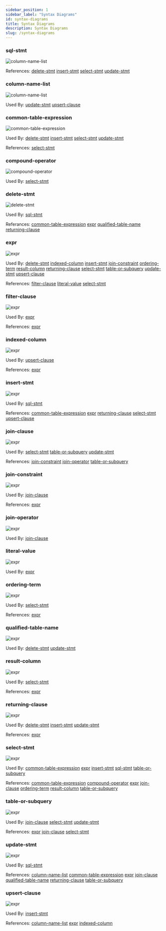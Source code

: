```yaml
---
sidebar_position: 1
sidebar_label: "Syntax Diagrams"
id: syntax-diagrams
title: Syntax Diagrams
description: Syntax Diagrams
slug: /syntax-diagrams
---
```

<a name="sql-stmt" ></a>

### sql-stmt
![column-name-list](../sql-as-understood-by-kwil/svg/sql-stmt.svg)

References: [delete-stmt](#delete-stmt) [insert-stmt](#insert-stmt) [select-stmt](#select-stmt) [update-stmt](#update-stmt)

<a name="column-name-list" ></a>

### column-name-list
![column-name-list](../sql-as-understood-by-kwil/svg/column-name-list.svg)

Used By: [update-stmt](#update-stmt) [upsert-clause](#upsert-clause)

<a name="common-table-expression" ></a>

### common-table-expression
![common-table-expression](../sql-as-understood-by-kwil/svg/common-table-expression.svg)

Used By: [delete-stmt](#delete-stmt) [insert-stmt](#insert-stmt) [select-stmt](#select-stmt) [update-stmt](#update-stmt)

References: [select-stmt](#select-stmt)

<a name="compound-operator" ></a>

### compound-operator
![compound-operator](../sql-as-understood-by-kwil/svg/compound-operator.svg)

Used By: [select-stmt](#select-stmt)

<a name="delete-stmt" ></a>

### delete-stmt
![delete-stmt](../sql-as-understood-by-kwil/svg/delete-stmt.svg)

Used By: [sql-stmt](#sql-stmt)

Referances: [common-table-expression](#common-table-expression) [expr](#expr) [qualified-table-name](#qualified-table-name) [returning-clause](#returning-clause)

<a name="expr" ></a>

### expr
![expr](../sql-as-understood-by-kwil/svg/expr.svg)

Used By: [delete-stmt](#delete-stmt) [indexed-column](#indexed-column) [insert-stmt](#insert-stmt) [join-constraint](#join-constraint) [ordering-term](#ordering-term) [result-column](#result-column) [returning-clause](#returning-clause) [select-stmt](#select-stmt) [table-or-subquery](#table-or-subquery) [update-stmt](#update-stmt) [upsert-clause](#upsert-clause)

References: [filter-clause](#filter-clause) [literal-value](#literal-value) [select-stmt](#select-stmt)

<a name="filter-clause" ></a>

### filter-clause
![expr](../sql-as-understood-by-kwil/svg/filter-clause.svg)

Used By: [expr](#expr)

References: [expr](#expr)

<a name="indexed-column" ></a>

### indexed-column
![expr](../sql-as-understood-by-kwil/svg/indexed-column.svg)

Used By: [upsert-clause](#upsert-clause)

References: [expr](#expr)

<a name="insert-stmt" ></a>

### insert-stmt
![expr](../sql-as-understood-by-kwil/svg/insert-stmt.svg)

Used By: [sql-stmt](#sql-stmt)

References: [common-table-expression](#common-table-expression) [expr](#expr) [returning-clause](#returning-clause) [select-stmt](#select-stmt) [upsert-clause](#upsert-clause)

<a name="join-clause" ></a>

### join-clause
![expr](../sql-as-understood-by-kwil/svg/join-clause.svg)

Used By: [select-stmt](#select-stmt) [table-or-subquery](#table-or-subquery) [update-stmt](#update-stmt)

References: [join-constraint](#join-constraint) [join-operator](#join-operator) [table-or-subquery](#table-or-subquery)

<a name="join-constraint" ></a>

### join-constraint
![expr](../sql-as-understood-by-kwil/svg/join-constraint.svg)

Used By: [join-clause](#join-clause)

References: [expr](#expr)

<a name="join-operator" ></a>

### join-operator
![expr](../sql-as-understood-by-kwil/svg/join-operator.svg)

Used By: [join-clause](#join-clause)

<a name="literal-value" ></a>

### literal-value
![expr](../sql-as-understood-by-kwil/svg/literal-value.svg)

Used By: [expr](#expr)

<a name="ordering-term" ></a>

### ordering-term
![expr](../sql-as-understood-by-kwil/svg/ordering-term.svg)

Used By: [select-stmt](#delete-stmt) 

References: [expr](#expr)

<a name="qualified-table-name" ></a>

### qualified-table-name
![expr](../sql-as-understood-by-kwil/svg/qualified-table-name.svg)

Used By: [delete-stmt](#delete-stmt) [update-stmt](#update-stmt)

<a name="result-column" ></a>

### result-column
![expr](../sql-as-understood-by-kwil/svg/result-column.svg)

Used By: [select-stmt](#delete-stmt) 

References: [expr](#expr)

<a name="returning-clause" ></a>

### returning-clause
![expr](../sql-as-understood-by-kwil/svg/returning-clause.svg)

Used By: [delete-stmt](#delete-stmt) [insert-stmt](#insert-stmt) [update-stmt](#update-stmt) 

References: [expr](#expr)

<a name="select-stmt" ></a>

### select-stmt
![expr](../sql-as-understood-by-kwil/svg/select-stmt.svg)

Used By: [common-table-expression](#common-table-expression) [expr](#expr) [insert-stmt](#insert-stmt) [sql-stmt](#sql-stmt) [table-or-subquery](#table-or-subquery)

References: [common-table-expression](#common-table-expression) [compound-operator](#compound-operator) [expr](#expr) [join-clause](#join-clause) [ordering-term](#ordering-term) [result-column](#result-column) [table-or-subquery](#table-or-subquery)

<a name="table-or-subquery" ></a>

### table-or-subquery
![expr](../sql-as-understood-by-kwil/svg/table-or-subquery.svg)

Used By: [join-clause](#join-clause) [select-stmt](#select-stmt) [update-stmt](#update-stmt)

References: [expr](#expr) [join-clause](#join-clause) [select-stmt](#select-stmt)

<a name="update-stmt" ></a>

### update-stmt
![expr](../sql-as-understood-by-kwil/svg/update-stmt.svg)

Used By: [sql-stmt](#sql-stmt)

References: [column-name-list](#column-name-list) [common-table-expression](#common-table-expression) [expr](#expr) [join-clause](#join-clause) [qualified-table-name](#qualified-table-name) [returning-clause](#returning-clause) [table-or-subquery](#table-or-subquery)

<a name="upsert-clause" ></a>

### upsert-clause
![expr](../sql-as-understood-by-kwil/svg/upsert-clause.svg)

Used By: [insert-stmt](#insert-stmt)

References: [column-name-list](#column-name-list) [expr](#expr) [indexed-column](#indexed-column) 
